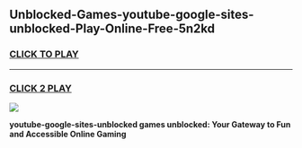
## Unblocked-Games-youtube-google-sites-unblocked-Play-Online-Free-5n2kd
<h3>
<a href="https://premium76.site?title=youtube-google-sites-unblocked&ref=26A">CLICK TO PLAY</a></h3>
<hr>

<h3>
<a href="https://premium76.site?title=youtube-google-sites-unblocked&ref=26A">CLICK 2 PLAY</a>
  
</h3>

<a href="https://premium76.site?title=youtube-google-sites-unblocked&ref=26A"><img src="https://clearcache.store/games.png"></a>


**youtube-google-sites-unblocked games unblocked: Your Gateway to Fun and Accessible Online Gaming**
